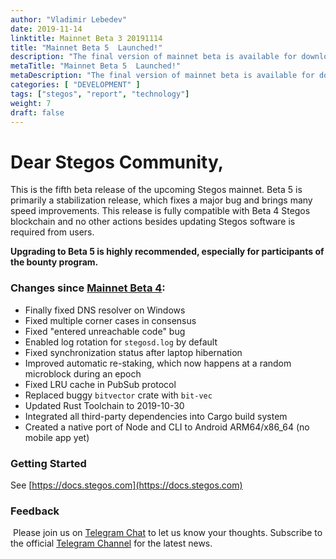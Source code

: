 ```yaml
---
author: "Vladimir Lebedev"
date: 2019-11-14
linktitle: Mainnet Beta 3 20191114
title: "Mainnet Beta 5  Launched!"
description: "The final version of mainnet beta is available for download"
metaTitle: "Mainnet Beta 5  Launched!"
metaDescription: "The final version of mainnet beta is available for download"
categories: [ "DEVELOPMENT" ]
tags: ["stegos", "report", "technology"]
weight: 7
draft: false
---
```

# Dear Stegos Community,

This is the fifth beta release of the upcoming Stegos mainnet. Beta 5 is primarily a stabilization release, which fixes a major bug and brings many speed improvements. This release is fully compatible with Beta 4 Stegos blockchain and no other actions besides updating Stegos software is required from users.

**Upgrading to Beta 5 is highly recommended, especially for participants of the bounty program.**

### Changes since [Mainnet Beta 4](https://github.com/stegos/stegos/releases/tag/v0.16):

- Finally fixed DNS resolver on Windows
- Fixed multiple corner cases in consensus
- Fixed "entered unreachable code" bug
- Enabled log rotation for `stegosd.log` by default
- Fixed synchronization status after laptop hibernation
- Improved automatic re-staking, which now happens at a random microblock during an epoch
- Fixed LRU cache in PubSub protocol
- Replaced buggy `bitvector` crate with `bit-vec`
- Updated Rust Toolchain to 2019-10-30
- Integrated all third-party dependencies into Cargo build system
- Created a native port of Node and CLI to Android ARM64/x86_64 (no mobile app yet)

### Getting Started

See [https://docs.stegos.com](https://docs.stegos.com)

### Feedback
​
Please join us on [Telegram Chat](https://stg.to/tgc) to let us know your thoughts. Subscribe to the official [Telegram Channel](https://stg.to/tgn) for the latest news.
